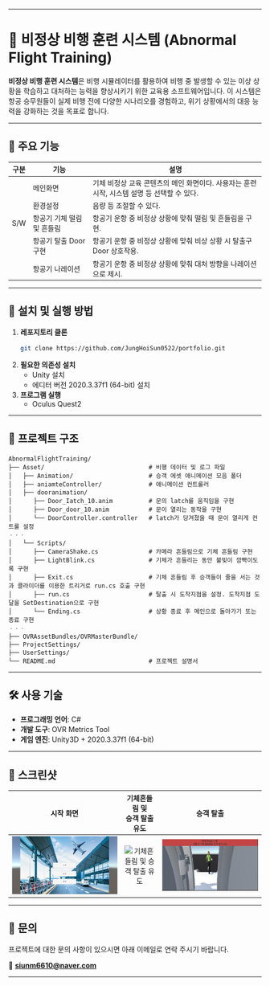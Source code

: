 
---

# 🛫 비정상 비행 훈련 시스템 (Abnormal Flight Training)

**비정상 비행 훈련 시스템**은 비행 시뮬레이터를 활용하여 비행 중 발생할 수 있는 이상 상황을 학습하고 대처하는 능력을 향상시키기 위한 교육용 소프트웨어입니다. 이 시스템은 항공 승무원들이 실제 비행 전에 다양한 시나리오를 경험하고, 위기 상황에서의 대응 능력을 강화하는 것을 목표로 합니다.

---

## 📌 주요 기능

| **구분** | **기능**                    | **설명**                                                                 |
|----------|-----------------------------|--------------------------------------------------------------------------|
|          | 메인화면                    | 기체 비정상 교육 콘텐츠의 메인 화면이다. 사용자는 훈련 시작, 시스템 설명 등 선택할 수 있다. |
|          | 환경설정                    | 음량 등 조절할 수 있다.                                                  |
|   S/W    | 항공기 기체 떨림 및 흔들림 | 항공기 운항 중 비정상 상황에 맞춰 떨림 및 흔들림을 구현.                  |
|          | 항공기 탈출 Door 구현      | 항공기 운항 중 비정상 상황에 맞춰 비상 상황 시 탈출구 Door 상호작용.       |
|          | 항공기 나레이션            | 항공기 운항 중 비정상 상황에 맞춰 대처 방향을 나레이션으로 제시.           |

---

## 🚀 설치 및 실행 방법

1. **레포지토리 클론**
   ```bash
   git clone https://github.com/JungHoiSun0522/portfolio.git
   ```
2. **필요한 의존성 설치**
   - Unity 설치
   - 에디터 버전 2020.3.37f1 (64-bit) 설치
3. **프로그램 실행**
   - Oculus Quest2
---

## 📂 프로젝트 구조

```
AbnormalFlightTraining/
├── Asset/                             # 비행 데이터 및 로그 파일
│   ├── Animation/                     # 승객 에셋 애니메이션 모음 폴더
│   ├── aniamteController/             # 애니메이션 컨트롤러
│   ├── dooranimation/
│      ├── Door_Iatch_10.anim          # 문의 latch를 움직임을 구현
│      ├── Door_door_10.anim           # 문이 열리는 동작을 구현
│      └── DoorController.controller   # latch가 당겨졌을 때 문이 열리게 컨트롤 설정
ㆍㆍㆍ
│   └── Scripts/
│      ├── CameraShake.cs              # 카메라 흔들림으로 기체 흔들림 구현
│      ├── LightBlink.cs               # 기체가 흔들리는 동안 불빛이 깜빡이도록 구현
│      ├── Exit.cs                     # 기체 흔들림 후 승객들이 줄을 서는 것과 콜라이더를 이용한 트리거로 run.cs 호출 구현
│      ├── run.cs                      # 탈출 시 도착지점을 설정. 도착지점 도달을 SetDestination으로 구현
│      └── Ending.cs                   # 상황 종료 후 메인으로 돌아가기 또는 종료 구현
ㆍㆍㆍ
├── OVRAssetBundles/OVRMasterBundle/   
├── ProjectSettings/
├── UserSettings/                  
└── README.md                          # 프로젝트 설명서
```

---

## 🛠️ 사용 기술

- **프로그래밍 언어**: C#
- **개발 도구**: OVR Metrics Tool
- **게임 엔진**: Unity3D + 2020.3.37f1 (64-bit)

---

## 📸 스크린샷

| 시작 화면 | 기체흔들림 및 <br>승객 탈출 유도 | 승객 탈출 |
|:---:|:---:|:---:|
| ![시작 화면](https://github.com/JungHoiSun0522/portfolio/blob/third_pjt/AbnormalFlightTraining/start.jpg) | ![기체흔들림 및 승객 탈출 유도](https://github.com/JungHoiSun0522/portfolio/blob/third_pjt/AbnormalFlightTraining/cameraShake.gif) | ![승객 탈출](https://github.com/JungHoiSun0522/portfolio/blob/third_pjt/AbnormalFlightTraining/escape.jpg) |

---

## 📩 문의

프로젝트에 대한 문의 사항이 있으시면 아래 이메일로 연락 주시기 바랍니다.

📧 **siunm6610@naver.com**

---
